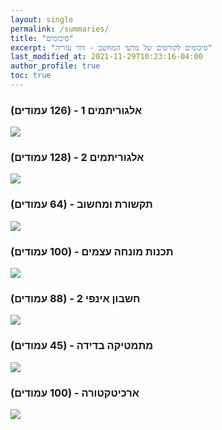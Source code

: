 ```yaml
---
layout: single
permalink: /summaries/
title: "סיכומים"
excerpt: "סיכומים לקורסים של מדעי המחשב - דור עזריה"
last_modified_at: 2021-11-29T10:23:16-04:00
author_profile: true
toc: true
---
```


### אלגוריתמים 1 - (126 עמודים)
[![](https://user-images.githubusercontent.com/46644036/143916555-8a9fa66d-2b03-42a9-99af-75e679f1dab7.png)](https://github.com/DorAzaria/dorazaria.github.io/raw/main/assets/summaries/%D7%90%D7%9C%D7%92%D7%95%D7%A8%D7%99%D7%AA%D7%9E%D7%99%D7%9D%201%20-%20%D7%A1%D7%99%D7%9B%D7%95%D7%9D%20%D7%94%D7%A8%D7%A6%D7%90%D7%95%D7%AA.pdf)

### אלגוריתמים 2 - (128 עמודים)
[![](https://github.com/DorAzaria/dorazaria.github.io/blob/main/assets/summaries/algo2.png?raw=true)](https://github.com/DorAzaria/dorazaria.github.io/raw/main/assets/summaries/%D7%90%D7%9C%D7%92%D7%95%D7%A8%D7%99%D7%AA%D7%9E%D7%99%D7%9D%202%20-%20%D7%A1%D7%99%D7%9B%D7%95%D7%9D%20%D7%94%D7%A8%D7%A6%D7%90%D7%95%D7%AA.pdf)


### תקשורת ומחשוב - (64 עמודים)
[![](https://github.com/DorAzaria/dorazaria.github.io/blob/main/assets/summaries/networking.png?raw=true)](https://github.com/DorAzaria/dorazaria.github.io/raw/main/assets/summaries/Computer_Networking_Summary(Dor_Azaria).pdf)


### תכנות מונחה עצמים - (100 עמודים)
[![](https://github.com/DorAzaria/dorazaria.github.io/blob/main/assets/summaries/oop.png?raw=true)](https://github.com/DorAzaria/dorazaria.github.io/raw/main/assets/summaries/%D7%AA%D7%9B%D7%A0%D7%95%D7%AA%20%D7%9E%D7%95%D7%A0%D7%97%D7%94%20%D7%A2%D7%A6%D7%9E%D7%99%D7%9D%20-%20%D7%A1%D7%99%D7%9B%D7%95%D7%9D%20%D7%94%D7%A8%D7%A6%D7%90%D7%95%D7%AA%20(1).pdf)


### חשבון אינפי 2 - (88 עמודים)
[![](https://github.com/DorAzaria/dorazaria.github.io/blob/main/assets/summaries/infi2.png?raw=true)](https://github.com/DorAzaria/dorazaria.github.io/raw/main/assets/summaries/Infi2_Summary_(Dor_Azaria).pdf)


### מתמטיקה בדידה - (45 עמודים)
[![](https://github.com/DorAzaria/dorazaria.github.io/blob/main/assets/summaries/disc.png?raw=true)](https://github.com/DorAzaria/dorazaria.github.io/raw/main/assets/summaries/Discrete_Summary_(Dor_Azaria)%20(1).pdf)


### ארכיטקטורה - (100 עמודים)
[![](https://github.com/DorAzaria/dorazaria.github.io/blob/main/assets/summaries/archi.png?raw=true)](https://github.com/DorAzaria/dorazaria.github.io/raw/main/assets/summaries/%D7%9E%D7%97%D7%91%D7%A8%D7%AA%20%D7%AA%D7%A8%D7%92%D7%95%D7%9C%20%D7%9C%D7%9E%D7%91%D7%97%D7%9F%20%D7%91%D7%90%D7%A8%D7%9B%D7%99%D7%98%D7%A7%D7%98%D7%95%D7%A8%D7%94.pdf)
